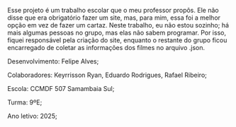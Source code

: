 Esse projeto é um trabalho escolar que o meu professor propôs. Ele não disse que era obrigatório fazer um site, mas, para mim, essa foi a melhor opção em vez de fazer um cartaz. Neste trabalho, eu não estou sozinho; há mais algumas pessoas no grupo, mas elas não sabem programar. Por isso, fiquei responsável pela criação do site, enquanto o restante do grupo ficou encarregado de coletar as informações dos filmes no arquivo .json.

Desenvolvimento: Felipe Alves;

Colaboradores: Keyrrisson Ryan, Eduardo Rodrigues, Rafael Ribeiro;

Escola: CCMDF 507 Samambaia Sul;

Turma: 9ºE;

Ano letivo: 2025;
